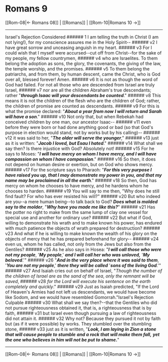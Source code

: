 # Romans 9

[[Rom-08|← Romans 08]] | [[Romans]] | [[Rom-10|Romans 10 →]]
***

Israel's Rejection Considered ###### 1 I am telling the truth in Christ (I am not lying!), for my conscience assures me in the Holy Spirit-- ###### v2 I have great sorrow and unceasing anguish in my heart. ###### v3 For I could wish that I myself were accursed--cut off from Christ--for the sake of my people, my fellow countrymen, ###### v4 who are Israelites. To them belong the adoption as sons, the glory, the covenants, the giving of the law, the temple worship, and the promises. ###### v5 To them belong the patriarchs, and from them, by human descent, came the Christ, who is God over all, blessed forever! Amen. ###### v6 It is not as though the word of God had failed. For not all those who are descended from Israel are truly Israel, ###### v7 nor are all the children Abraham's true descendants; rather "**_through Isaac will your descendants be counted_**." ###### v8 This means it is not the children of the flesh who are the children of God; rather, the children of promise are counted as descendants. ###### v9 For this is what the promise declared: "**_About a year from now_** **_I will return and Sarah will have a son_**." ###### v10 Not only that, but when Rebekah had conceived children by one man, our ancestor Isaac-- ###### v11 even before they were born or had done anything good or bad (so that God's purpose in election would stand, not by works but by his calling)-- ###### v12 it was said to her, "**_The older will serve the younger_**," ###### v13 just as it is written: "**_Jacob I loved, but Esau I hated_**." ###### v14 What shall we say then? Is there injustice with God? Absolutely not! ###### v15 For he says to Moses: "**_I will have mercy on whom I have mercy, and I will have compassion on whom I have compassion_**." ###### v16 So then, it does not depend on human desire or exertion, but on God who shows mercy. ###### v17 For the scripture says to Pharaoh: "**_For this very purpose I have raised you up, that I may demonstrate my power in you, and that my name may be proclaimed in all the earth_**." ###### v18 So then, God has mercy on whom he chooses to have mercy, and he hardens whom he chooses to harden. ###### v19 You will say to me then, "Why does he still find fault? For who has ever resisted his will?" ###### v20 But who indeed are you--a mere human being--to talk back to God? **_Does what is molded say to the molder_**, "**_Why have you made me like this?_**" ###### v21 Has the potter no right to make from the same lump of clay one vessel for special use and another for ordinary use? ###### v22 But what if God, willing to demonstrate his wrath and to make known his power, has endured with much patience the objects of wrath prepared for destruction? ###### v23 And what if he is willing to make known the wealth of his glory on the objects of mercy that he has prepared beforehand for glory-- ###### v24 even us, whom he has called, not only from the Jews but also from the Gentiles? ###### v25 As he also says in Hosea: "**_I will call those who were not my people_**, '**_My people_**,' **_and I will call her who was unloved,_** '**_My beloved_**.'" ###### v26 "**_And in the very place_** **_where it was said to them_**, '**_You are not my people_**,' **_there they will be called_** '**_sons of the living God_**.'" ###### v27 And Isaiah cries out on behalf of Israel, "_Though the number of the children_ _of Israel are as the sand of the sea_, _only the remnant will be saved_, ###### v28 _for_ _the Lord will execute his sentence on the earth completely and quickly_." ###### v29 Just as Isaiah predicted, "If the Lord of Heaven's Armies had not left us descendants, we would have become like Sodom, and we would have resembled Gomorrah."Israel's Rejection Culpable ###### v30 What shall we say then?--that the Gentiles who did not pursue righteousness obtained it, that is, a righteousness that is by faith, ###### v31 but Israel even though pursuing a law of righteousness did not attain it. ###### v32 Why not? Because they pursued it not by faith but (as if it were possible) by works. They stumbled over the stumbling stone, ###### v33 just as it is written, "**_Look, I am laying in Zion a stone that will cause people to stumble_** **_and a rock that will make them fall,_** **_yet the one who believes in him will not be put to shame_.**"

***
[[Rom-08|← Romans 08]] | [[Romans]] | [[Rom-10|Romans 10 →]]
